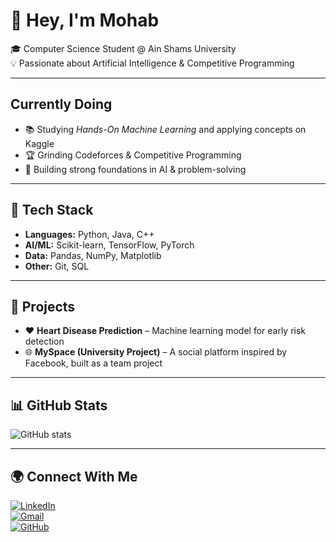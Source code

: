 # 👋 Hey, I'm Mohab  

🎓 Computer Science Student @ Ain Shams University  
💡 Passionate about Artificial Intelligence & Competitive Programming  

---

## Currently Doing
- 📚 Studying *Hands-On Machine Learning* and applying concepts on Kaggle  
- 🏆 Grinding Codeforces & Competitive Programming  
- 📖 Building strong foundations in AI & problem-solving  

---

## 🔧 Tech Stack
- **Languages:** Python, Java, C++  
- **AI/ML:** Scikit-learn, TensorFlow, PyTorch  
- **Data:** Pandas, NumPy, Matplotlib  
- **Other:** Git, SQL  

---

## 📌 Projects
- ❤️ **Heart Disease Prediction** – Machine learning model for early risk detection  
- 🌐 **MySpace (University Project)** – A social platform inspired by Facebook, built as a team project  

---

## 📊 GitHub Stats
![GitHub stats](https://github-readme-stats.vercel.app/api?username=MuhaabDev&show_icons=true&theme=radical)  

---

## 🌍 Connect With Me
[![LinkedIn](https://img.shields.io/badge/LinkedIn-blue?style=flat&logo=linkedin&logoColor=white)](https://www.linkedin.com/in/mohabahmeddd/)  
[![Gmail](https://img.shields.io/badge/Email-D14836?style=flat&logo=gmail&logoColor=white)](mailto:mohabahmedwork@gmail.com)  
[![GitHub](https://img.shields.io/badge/GitHub-000?style=flat&logo=github&logoColor=white)](https://github.com/MuhaabDev)  
